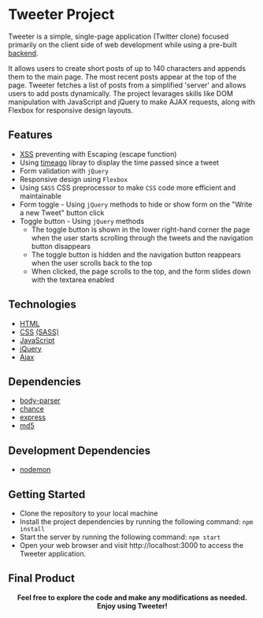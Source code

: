 # Tweeter Project

Tweeter is a simple, single-page application (Twitter clone) focused primarily on the client side of web development while using a pre-built [backend](https://github.com/lighthouse-labs/tweeter).

It allows users to create short posts of up to 140 characters and appends them to the main page. The most recent posts appear at the top of the page. Tweeter fetches a list of posts from a simplified 'server' and allows users to add posts dynamically. The project levarages skills like  DOM manipulation with JavaScript and jQuery to make AJAX requests, along with Flexbox for responsive design layouts. 

## Features
* [XSS](https://en.wikipedia.org/wiki/Cross-site_scripting) preventing with Escaping (escape function)
* Using [timeago](https://www.npmjs.com/package/timeago) libray to display the time passed since a tweet 
* Form validation with `jQuery`
* Responsive design using `Flexbox`
* Using `SASS` CSS preprocessor to make `CSS` code more efficient and maintainable
* Form toggle - Using `jQuery` methods to hide or show form on the "Write a new Tweet" button click
* Toggle button - Using `jQuery` methods
    * The toggle button is shown in the lower right-hand corner the page when the user starts scrolling through the tweets and the navigation button disappears
    * The toggle button is hidden and the navigation button reappears when the user scrolls back to the top
    * When clicked, the page scrolls to the top, and the form slides down with the textarea enabled

## Technologies
* [HTML](https://developer.mozilla.org/en-US/docs/Web/HTML)
* [CSS](https://developer.mozilla.org/en-US/docs/Web/CSS) [(SASS)](https://sass-lang.com/guide)
* [JavaScript](https://developer.mozilla.org/en-US/docs/Web/JavaScript)
* [jQuery](https://jquery.com/)
* [Ajax](https://developer.mozilla.org/en-US/docs/Web/Guide/AJAX)

## Dependencies
* [body-parser](https://www.npmjs.com/package/body-parser)
* [chance](https://www.npmjs.com/package/chance)
* [express](https://www.npmjs.com/package/express)
* [md5](https://www.npmjs.com/package/md5)

## Development Dependencies
* [nodemon](https://www.npmjs.com/package/nodemon)

## Getting Started
* Clone the repository to your local machine
* Install the project dependencies by running the following command: `npm install`
* Start the server by running the following command: `npm start`
* Open your web browser and visit http://localhost:3000 to access the Tweeter application.

## Final Product

<div align="center">



<div/>

**Feel free to explore the code and make any modifications as needed. Enjoy using Tweeter!**
